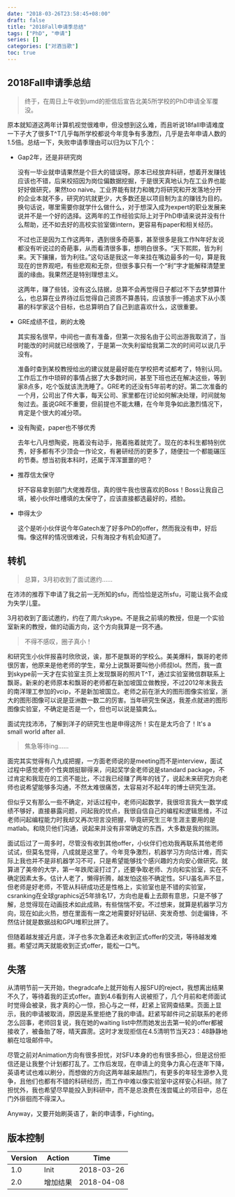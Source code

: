 ```yaml
---
date: "2018-03-26T23:58:45+08:00"
draft: false
title: "2018Fall申请季总结"
tags: ["PhD", "申请"]
series: []
categories: ["对酒当歌"]
toc: true
---
```


## 2018Fall申请季总结

> 终于，在周日上午收到umd的拒信后宣告北美5所学校的PhD申请全军覆没。

原本就知道这两年计算机视觉很难申，但没想到这么难，而且听说18fall申请难度一下子大了很多T^T几乎每所学校都说今年竞争有多激烈，几乎是去年申请人数的1.5倍。总结一下，失败申请季理由可以归为以下几个：

* Gap2年，还是非研究岗

  没有一毕业就申请果然是个巨大的错误呀。原本已经放弃科研，想着开发赚钱应该也不错，后来校招因为岗位偏数据挖掘，于是很天真地认为在工业界也能好好做研究，果然too naive。工业界能有财力和魄力将研究和开发落地分开的企业本就不多，研究的坑就更少，大多数还是以项目制为主的赚钱为目的。换句话说，哪里需要你就学什么做什么，对于想深入成为expert的职业发展来说并不是一个好的选择。这两年的工作经验实际上对于PhD申请来说并没有什么帮助，还不如去好的高校实验室做intern，更容易有paper和相关经历。

  不过也正是因为工作这两年，遇到很多奇葩事，甚至很多是我工作N年好友说都没有听说过的奇葩事，从而看清很多事，想明白很多。“天下熙熙，皆为利来。天下攘攘，皆为利往。”这句话是我这一年来挂在嘴边最多的一句，算是我现在的世界观吧，有些悲观和无奈，但很多事只有一个“利”字才能解释清楚里面的缘由。我果然还是特别理想主义。

  这两年，赚了些钱，没有这么拮据，总算不会再觉得日子都过不下去梦想算什么，也总算在业界待过后觉得自己资质不算愚钝，应该放手一搏追求下从小羡慕的科学家这个目标，也总算明白了自己到底喜欢什么，这很重要。

* GRE成绩不佳，刷的太晚

  其实报名很早，中间也一直有准备，但第一次报名由于公司出游我取消了，当时能改的时间就已经很晚了，于是第一次失利留给我第二次的时间可以说几乎没有。

  准备时查到某校教授给出的建议就是最好能在学校把考试都考了，特别认同。工作后工作中琐碎的事情占据了大多数时间，甚至下班也还在解决这些，等到家8点多，吃个饭就该洗洗睡了。GRE考的还没有5年前考的好。第二次准备的一个月，公司出了件大事，每天公司、家里都在讨论如何解决处理，时间就匆匆过去。虽说GRE不重要，但前提也不能太糟，在今年竞争如此激烈情况下，肯定是个很大的减分项。

* 没有陶瓷，paper也不够优秀

  去年七八月想陶瓷，拖着没有动手，拖着拖着就完了。现在的本科生都特别优秀，好多都有不少顶会一作论文，有暑研经历的更多了，随便拉一个都能碾压的节奏。想当初我本科时，还属于浑浑噩噩的吧？

* 推荐信太保守

  好不容易拿到部门大佬推荐信，真的很牛我也很喜欢的Boss！Boss让我自己填，被小伙伴吐槽填的太保守了，应该直接都选最好的，捂脸。

* 申得太少

  这个是听小伙伴说今年Gatech发了好多PhD的offer，然而我没有申，好后悔。像这样的情况很难说，只有海投才有机会知道了。

## 转机

> 总算，3月初收到了面试邀约…...

在沛沛的推荐下申请了我之前一无所知的sfu，而恰恰是这所sfu，可能让我不会成为失学儿童。

3月初收到了面试邀约，约在了周六skype。不是我之前填的教授，但是一个实验室新来的教授，做的动画方向，这个方向我算是一窍不通。

> 不得不感叹，圈子真小！

和研究生小伙伴报喜时欣欣说，诶，那不是飘哥的学校么。美美爆料，飘哥的老师很厉害，他原来是他老师的学生，辈分上说飘哥要叫他小师叔lol。然而，我一直到skype前一天才在实验室主页上发现飘哥的照片T^T，通过实验室微信群联系上飘哥。新来的老师原本和飘哥的老师都在新加坡国立做教授，不过2012年末我去的南洋理工参加的vcip，不是新加坡国立。老师之前在浙大的图形图像实验室，浙大的图形图像可以说是亚洲数一数二的厉害。当年研究生保送，我差点就进的图形图像实验室，不确定是否是一个，但也可以说是猿粪么。

面试完找沛沛，了解到洋子的研究生也是申得这所！实在是太巧合了！It's a small world after all.

> 焦急等待ing…...

面完其实觉得有八九成把握，一方面老师说的是meeting而不是interview，面试过程中感觉老师个性爽朗挺聊得来，问起奖学金老师说是standard package，不过肯定和我现在的工资不能比，不过我已经赚了两年的钱了，说起未来研究方向老师也说希望能够多沟通，不然太难很痛苦，太容易对不起4年的博士研究生涯。

但似乎又有那么一些不确定，对话过程中，老师问起数学，我很坦言我大一数学成绩不够好，直接暴露问题，问起我的优点，我很自信自己的编程和逻辑思维，不过老师问起编程能力时我却又再次坦言没把握，毕竟研究生三年生涯主要用的是matlab。和晓贝他们沟通，说起来并没有非常确定的东西，大多数是我的揣测。

面试后过了一周多时，尽管没有收到其他offer，小伙伴们也劝我再联系其他老师试试，但莫名觉得，八成就是这里了。今年竞争激烈，机器学习方向估计难，而实际上我也并不是非机器学习不可，只是希望能够找个感兴趣的方向安心做研究。就算进了美帝的大学，第一年跌爬滚打过了，还要争取老师、方向和实验室，实在不确定因素太多。估计人老了，懒得折腾，越发怕这些不确定性。SFU虽名声不显，但老师是好老师，不管从科研成功还是性格上，实验室也是不错的实验室，csranking在全球graphics近5年排名17，方向也是看上去颇有意思，只是不够了解，总觉得现在动画技术如此成熟，有些惴惴不安。不过想来，就算是机器学习方向，现在如此火热，想在里面有一席之地需要好好钻研、突发奇想、剑走偏锋，不然估计就是数据战和GPU堆积比拼了。

但随着越发接近月底，洋子也多次急着还未收到正式offer的交流，等待越发难捱。希望过两天就能收到正式offer，能松一口气。

## 失落

从清明节前一天开始，thegradcafe上就开始有人报SFU的reject，我想离出结果不久了，等待着我的正式offer。直到4.6看到有人说被拒了，几个月前和老师面试时觉得会被录，我才真的心一惊，担心与之一样，赶紧上官网查结果。页面上显示，我的申请被取消，原因是系里拒绝了我的申请。赶紧写邮件问之前联系的老师怎么回事，老师回复说，我在她的waiting list中然而她发出去第一轮的offer都被接收了，被备胎了呀，晴天霹雳。这时才发现拒信在4.5清明节当天23：48静静地躺在垃圾邮件中。

尽管之前对Animation方向有很多担忧，对SFU本身的也有很多担心，但是这份拒信还是让我整个计划都打乱了。工作后发现，在申请上的竞争力真心在逐年下降，英语考试也难以刷分，而想做的方向这两年越来越热门，有更多的年轻生源参入竞争，且他们也都有不错的科研经历，而工作中难以像实验室中这样安心科研。除了担忧外，我也希望尽早能投入到科研中，而不是总浪费在浅尝辄止的项目中，总在门外徘徊而不得深入。

Anyway，又要开始刷英语了，新的申请季，Fighting。

## 版本控制

| Version | Action   | Time       |
| ------- | -------- | ---------- |
| 1.0     | Init     | 2018-03-26 |
| 2.0     | 增加结果 | 2018-04-08 |